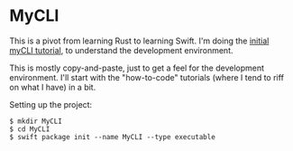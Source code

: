 # MyCLI

This is a pivot from learning Rust to learning Swift. I'm doing the [initial myCLI tutorial](https://www.swift.org/getting-started/cli-swiftpm/), to understand the development environment. 

This is mostly copy-and-paste, just to get a feel for the development environment. I'll start with the "how-to-code" tutorials (where I tend to riff on what I have) in a bit. 

Setting up the project:
```
$ mkdir MyCLI
$ cd MyCLI
$ swift package init --name MyCLI --type executable
```
